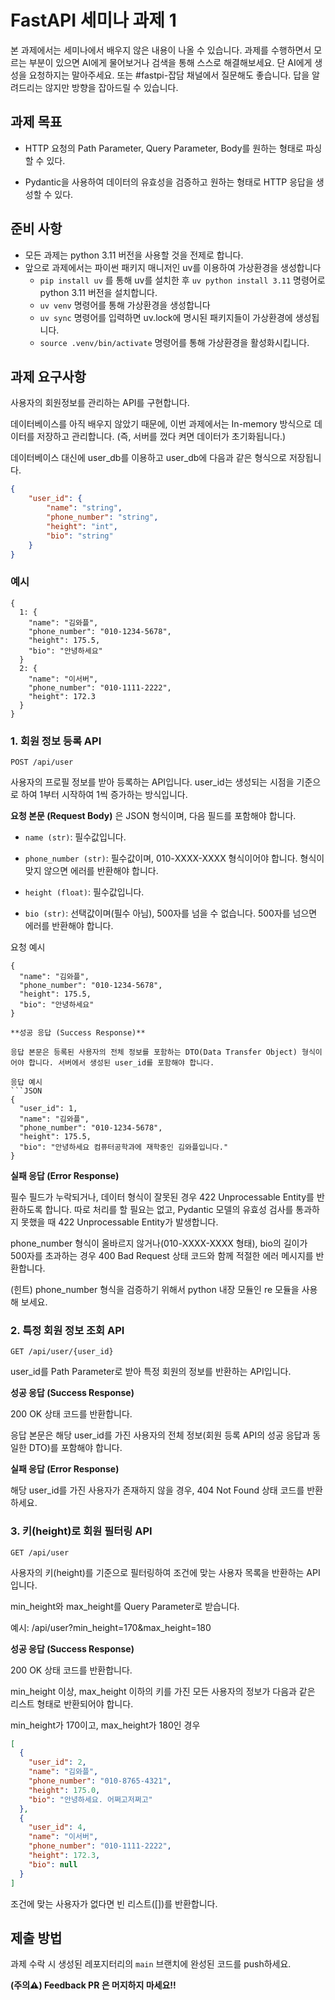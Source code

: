 # FastAPI 세미나 과제 1

본 과제에서는 세미나에서 배우지 않은 내용이 나올 수 있습니다. 과제를 수행하면서 모르는 부분이 있으면 AI에게 물어보거나 검색을 통해 스스로 해결해보세요. 단 AI에게 생성을 요청하지는 말아주세요. 또는 #fastpi-잡담 채널에서 질문해도 좋습니다. 답을 알려드리는 않지만 방향을 잡아드릴 수 있습니다.

## 과제 목표

- HTTP 요청의 Path Parameter, Query Parameter, Body를 원하는 형태로 파싱할 수 있다.

- Pydantic을 사용하여 데이터의 유효성을 검증하고 원하는 형태로 HTTP 응답을 생성할 수 있다.

## 준비 사항

- 모든 과제는 python 3.11 버전을 사용할 것을 전제로 합니다.
- 앞으로 과제에서는 파이썬 패키지 매니저인 uv를 이용하여 가상환경을 생성합니다
    - `pip install uv` 를 통해 uv를 설치한 후 `uv python install 3.11` 명령어로 python 3.11 버전을 설치합니다.
    - `uv venv` 명령어를 통해 가상환경을 생성합니다
    - `uv sync` 명령어를 입력하면 uv.lock에 명시된 패키지들이 가상환경에 생성됩니다.
    - `source .venv/bin/activate` 명령어를 통해 가상환경을 활성화시킵니다.

## 과제 요구사항 

사용자의 회원정보를 관리하는 API를 구현합니다.

데이터베이스를 아직 배우지 않았기 때문에, 이번 과제에서는 In-memory 방식으로 데이터를 저장하고 관리합니다. (즉, 서버를 껐다 켜면 데이터가 초기화됩니다.)

데이터베이스 대신에 user_db를 이용하고 user_db에 다음과 같은 형식으로 저장됩니다.

```JSON
{
    "user_id": {
        "name": "string",
        "phone_number": "string",
        "height": "int",
        "bio": "string"
    }
}
```

### 예시
```
{
  1: {
    "name": "김와플",
    "phone_number": "010-1234-5678",
    "height": 175.5,
    "bio": "안녕하세요"
  }
  2: {
    "name": "이서버",
    "phone_number": "010-1111-2222",
    "height": 172.3
  }
}
```

### 1. 회원 정보 등록 API
`POST /api/user`

사용자의 프로필 정보를 받아 등록하는 API입니다. user_id는 생성되는 시점을 기준으로 하여 1부터 시작하여 1씩 증가하는 방식입니다.

**요청 본문 (Request Body)** 은 JSON 형식이며, 다음 필드를 포함해야 합니다.

- `name (str)`: 필수값입니다.

- `phone_number (str)`: 필수값이며, 010-XXXX-XXXX 형식이어야 합니다. 형식이 맞지 않으면 에러를 반환해야 합니다.

- `height (float)`: 필수값입니다.

- `bio (str)`: 선택값이며(필수 아님), 500자를 넘을 수 없습니다. 500자를 넘으면 에러를 반환해야 합니다.

요청 예시
```
{
  "name": "김와플",
  "phone_number": "010-1234-5678",
  "height": 175.5,
  "bio": "안녕하세요"
}

**성공 응답 (Success Response)**

응답 본문은 등록된 사용자의 전체 정보를 포함하는 DTO(Data Transfer Object) 형식이어야 합니다. 서버에서 생성된 user_id를 포함해야 합니다.

응답 예시
```JSON
{
  "user_id": 1,
  "name": "김와플",
  "phone_number": "010-1234-5678",
  "height": 175.5,
  "bio": "안녕하세요 컴퓨터공학과에 재학중인 김와플입니다."
}
```


**실패 응답 (Error Response)**

필수 필드가 누락되거나, 데이터 형식이 잘못된 경우 422 Unprocessable Entity를 반환하도록 합니다. 따로 처리를 할 필요는 없고, Pydantic 모델의 유효성 검사를 통과하지 못했을 때 422 Unprocessable Entity가 발생합니다.

phone_number 형식이 올바르지 않거나(010-XXXX-XXXX 형태), bio의 길이가 500자를 초과하는 경우 400 Bad Request 상태 코드와 함께 적절한 에러 메시지를 반환합니다.

(힌트) phone_number 형식을 검증하기 위해서 python 내장 모듈인 re 모듈을 사용해 보세요.

### 2. 특정 회원 정보 조회 API
`GET /api/user/{user_id}`

user_id를 Path Parameter로 받아 특정 회원의 정보를 반환하는 API입니다.

**성공 응답 (Success Response)**

200 OK 상태 코드를 반환합니다.

응답 본문은 해당 user_id를 가진 사용자의 전체 정보(회원 등록 API의 성공 응답과 동일한 DTO)를 포함해야 합니다.

**실패 응답 (Error Response)**

해당 user_id를 가진 사용자가 존재하지 않을 경우, 404 Not Found 상태 코드를 반환하세요.

### 3. 키(height)로 회원 필터링 API
`GET /api/user`

사용자의 키(height)를 기준으로 필터링하여 조건에 맞는 사용자 목록을 반환하는 API입니다.

min_height와 max_height를 Query Parameter로 받습니다.

예시: /api/user?min_height=170&max_height=180

**성공 응답 (Success Response)**

200 OK 상태 코드를 반환합니다.

min_height 이상, max_height 이하의 키를 가진 모든 사용자의 정보가 다음과 같은 리스트 형태로 반환되어야 합니다.

min_height가 170이고, max_height가 180인 경우

```JSON
[
  {
    "user_id": 2,
    "name": "김와플",
    "phone_number": "010-8765-4321",
    "height": 175.0,
    "bio": "안녕하세요. 어쩌고저쩌고"
  },
  {
    "user_id": 4,
    "name": "이서버",
    "phone_number": "010-1111-2222",
    "height": 172.3,
    "bio": null
  }
]
```

조건에 맞는 사용자가 없다면 빈 리스트([])를 반환합니다.

## 제출 방법
과제 수락 시 생성된 레포지터리의 `main` 브랜치에 완성된 코드를 push하세요.

**(주의⚠️) Feedback PR 은 머지하지 마세요!!**
